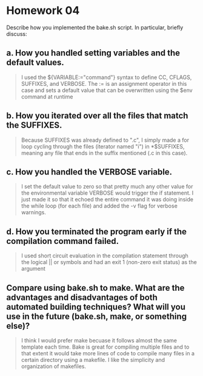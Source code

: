 Homework 04
===========

Describe how you implemented the bake.sh script. In particular, briefly discuss:

a. How you handled setting variables and the default values.
------------------------------------------------------------

> I used the ${VARIABLE:="command"} syntax to define CC, CFLAGS, SUFFIXES, and VERBOSE. The := is an assignment operator in this case and sets a default value that can be overwritten using the $env command at runtime

b. How you iterated over all the files that match the SUFFIXES.
--------------------------------------------------------------

> Because SUFFIXES was already defined to ".c", I simply made a for loop cycling through the files (iterator named "i") in *$SUFFIXES, meaning any file that ends in the suffix mentioned (.c in this case).

c. How you handled the VERBOSE variable.
-------------------------------------------

> I set the default value to zero so that pretty much any other value for the environmental variable VERBOSE would trigger the if statement. I just made it so that it echoed the entire command it was doing inside the while loop (for each file) and added the -v flag for verbose warnings.

d. How you terminated the program early if the compilation command failed.
--------------------------------------------------------------------------

> I used short circuit evaluation in the compilation statement through the logical || or symbols and had an exit 1 (non-zero exit status) as the argument

Compare using bake.sh to make. What are the advantages and disadvantages of both automated building techniques? What will you use in the future (bake.sh, make, or something else)?
-------------------------------------------------

> I think I would prefer make becuase it follows almost the same template each time. Bake is great for compiling multiple files and to that extent it would take more lines of code to compile many files in a certain directory using a makefile. I like the simplicity and organization of makefiles.


